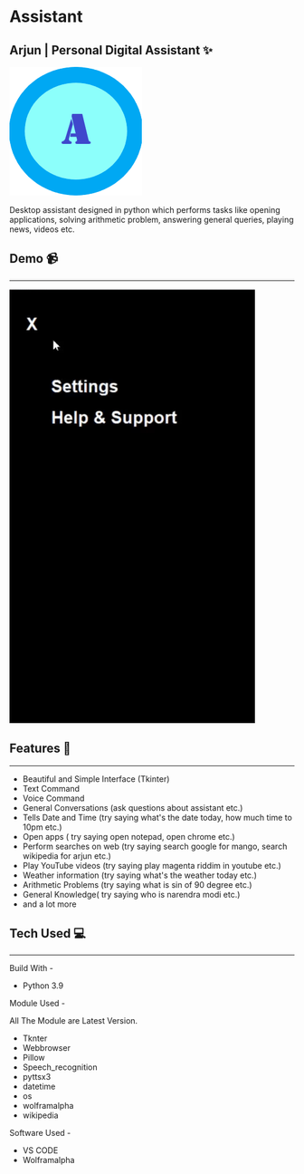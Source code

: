 # Assistant
## Arjun | Personal Digital Assistant ✨
![](https://github.com/Srishtikumari2002/Assistant/blob/main/arjun.png)

Desktop assistant designed in python which performs tasks like opening applications, solving arithmetic problem, answering general queries, playing news, videos etc.

## Demo 📹
---------------------
![](https://github.com/Srishtikumari2002/Assistant/blob/main/demo%20(2).gif)

## Features 📝
-------------------------
* Beautiful and Simple Interface (Tkinter)
* Text Command
* Voice Command
* General Conversations (ask questions about assistant etc.)
* Tells Date and Time (try saying what's the date today, how much time to 10pm etc.) 
* Open apps ( try saying open notepad, open chrome etc.)
* Perform searches on web (try saying search google for mango, search wikipedia for arjun etc.)
* Play YouTube videos (try saying play magenta riddim in youtube etc.)
* Weather information (try saying what's the weather today etc.)
* Arithmetic Problems (try saying what is sin of 90 degree etc.)
* General Knowledge( try saying who is narendra modi etc.)
* and a lot more

## Tech Used 💻
--------------------------
Build With -

* Python 3.9

Module Used -

All The Module are Latest Version.

* Tknter
* Webbrowser
* Pillow
* Speech_recognition
* pyttsx3
* datetime
* os
* wolframalpha
* wikipedia

Software Used -

* VS CODE
* Wolframalpha
